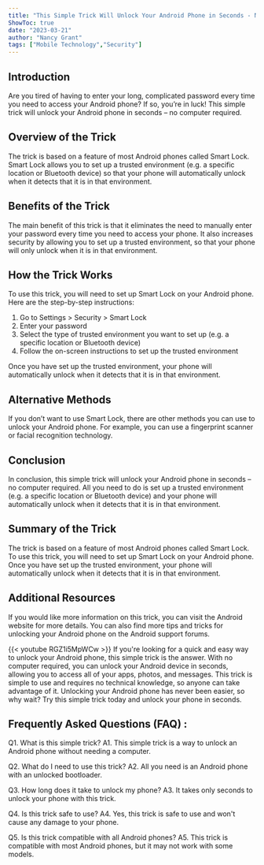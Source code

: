 ```yaml
---
title: "This Simple Trick Will Unlock Your Android Phone in Seconds - No Computer Required!"
ShowToc: true 
date: "2023-03-21"
author: "Nancy Grant" 
tags: ["Mobile Technology","Security"]
---
```

## Introduction

Are you tired of having to enter your long, complicated password every time you need to access your Android phone? If so, you’re in luck! This simple trick will unlock your Android phone in seconds – no computer required. 

## Overview of the Trick 

The trick is based on a feature of most Android phones called Smart Lock. Smart Lock allows you to set up a trusted environment (e.g. a specific location or Bluetooth device) so that your phone will automatically unlock when it detects that it is in that environment. 

## Benefits of the Trick 

The main benefit of this trick is that it eliminates the need to manually enter your password every time you need to access your phone. It also increases security by allowing you to set up a trusted environment, so that your phone will only unlock when it is in that environment. 

## How the Trick Works 

To use this trick, you will need to set up Smart Lock on your Android phone. Here are the step-by-step instructions: 

1. Go to Settings > Security > Smart Lock 
2. Enter your password 
3. Select the type of trusted environment you want to set up (e.g. a specific location or Bluetooth device) 
4. Follow the on-screen instructions to set up the trusted environment 

Once you have set up the trusted environment, your phone will automatically unlock when it detects that it is in that environment. 

## Alternative Methods 

If you don’t want to use Smart Lock, there are other methods you can use to unlock your Android phone. For example, you can use a fingerprint scanner or facial recognition technology. 

## Conclusion 

In conclusion, this simple trick will unlock your Android phone in seconds – no computer required. All you need to do is set up a trusted environment (e.g. a specific location or Bluetooth device) and your phone will automatically unlock when it detects that it is in that environment. 

## Summary of the Trick 

The trick is based on a feature of most Android phones called Smart Lock. To use this trick, you will need to set up Smart Lock on your Android phone. Once you have set up the trusted environment, your phone will automatically unlock when it detects that it is in that environment. 

## Additional Resources 

If you would like more information on this trick, you can visit the Android website for more details. You can also find more tips and tricks for unlocking your Android phone on the Android support forums.

{{< youtube RGZ1i5MpWCw >}} 
If you're looking for a quick and easy way to unlock your Android phone, this simple trick is the answer. With no computer required, you can unlock your Android device in seconds, allowing you to access all of your apps, photos, and messages. This trick is simple to use and requires no technical knowledge, so anyone can take advantage of it. Unlocking your Android phone has never been easier, so why wait? Try this simple trick today and unlock your phone in seconds.

## Frequently Asked Questions (FAQ) :
Q1. What is this simple trick?
A1. This simple trick is a way to unlock an Android phone without needing a computer.

Q2. What do I need to use this trick?
A2. All you need is an Android phone with an unlocked bootloader.

Q3. How long does it take to unlock my phone?
A3. It takes only seconds to unlock your phone with this trick.

Q4. Is this trick safe to use?
A4. Yes, this trick is safe to use and won't cause any damage to your phone.

Q5. Is this trick compatible with all Android phones?
A5. This trick is compatible with most Android phones, but it may not work with some models.


